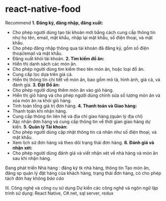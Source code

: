 # react-native-food
Recommend
**1. Đăng ký, đăng nhập, đăng xuất:**
   - Cho phép người dùng tạo tài khoản mới bằng cách cung cấp thông tin như họ tên, email, mật khẩu, nhập lại mật khẩu, số điện thoại, và mật khẩu.
   - Cho phép đăng nhập thông qua tài khoản đã đăng ký, gồm số điện thoại/email và mật khẩu.
   - Đăng xuất khỏi tài khoản.
 **2. Tìm kiếm đồ ăn:**
   - Hiển thị danh sách các món ăn.
   - Cho phép người dùng tìm kiếm theo tên món ăn, hoặc loại đồ ăn.
   - Cung cấp lọc dựa trên giá cả.
   - Hiển thị thông tin chi tiết về món ăn, bao gồm mô tả, hình ảnh, giá cả, và đánh giá.
**3. Đặt Đồ ăn:**
   - Cho phép người dùng thêm món ăn vào giỏ hàng.
   - Hiển thị giỏ hàng và cho phép người dùng chỉnh sửa số lượng món ăn và xóa món ăn ra khỏi giỏ hàng.
   - Tính toán tổng giá trị đơn hàng.
**4. Thanh toán và Giao hàng:**
   - Thanh toán khi nhận hàng.
   - Cung cấp thông tin liên hệ và địa chỉ giao hàng.(quản lý địa chỉ)
   - Xác nhận đơn hàng và cung cấp thông tin về thời gian giao hàng dự kiến.
 **5. Quản lý Tài khoản:**
   - Cho phép người dùng cập nhật thông tin cá nhân như số điện thoại, và mật khẩu.
   - Xem lịch sử đơn hàng và theo dõi trạng thái đơn hàng.
**6. Đánh giá và nhận xét:**
   - Cho phép người dùng đánh giá và viết nhận xét về nhà hàng và món ăn sau khi nhận hàng.


Đang phát triển
Nhà hàng : đăng ký tk nhà hàng, thông tin
Tạo món ăn, đăng sp
quản lý đặt hàng của khách hàng, trạng thái đơn hàng, có cho phép tách đơn hay không *báo cáo*


 

III. Công nghệ và công cụ sử dụng
Dự kiến các công nghệ và ngôn ngữ lập trình sử dụng:  React Native, C#.net, sql server, redux
